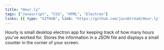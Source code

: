 ```yaml
---
title: "Hour.ly"
tags: ["Javascript", "CSS", "HTML", "Electron"]
links: [{ type: "GITHUB", link: "https://github.com/jacobtread/Hour.ly" }]
---
```


Hourly is small desktop electron app for keeping track of how many hours you've worked for.
Stores the information in a JSON file and displays a small counter in the corner of your screen.
